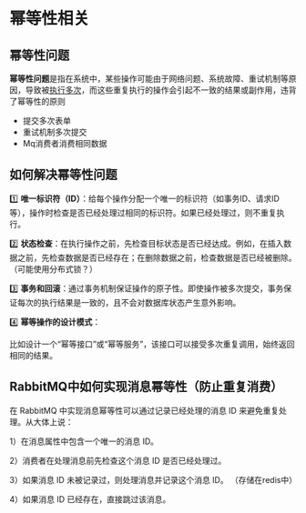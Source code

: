 # 幂等性相关

## 幂等性问题

**幂等性问题**是指在系统中，某些操作可能由于网络问题、系统故障、重试机制等原因，导致被<u>执行多次</u>，而这些重复执行的操作会引起不一致的结果或副作用，违背了幂等性的原则

- 提交多次表单
- 重试机制多次提交
- Mq消费者消费相同数据

## 如何解决幂等性问题

1️⃣ **唯一标识符（ID）**：给每个操作分配一个唯一的标识符（如事务ID、请求ID等），操作时检查是否已经处理过相同的标识符。如果已经处理过，则不重复执行。

2️⃣ **状态检查**：在执行操作之前，先检查目标状态是否已经达成。例如，在插入数据之前，先检查数据是否已经存在；在删除数据之前，检查数据是否已经被删除。（可能使用分布式锁？）

3️⃣ **事务和回滚**：通过事务机制保证操作的原子性。即使操作被多次提交，事务保证每次的执行结果是一致的，且不会对数据库状态产生意外影响。

4️⃣ **幂等操作的设计模式**：

比如设计一个“幂等接口”或“幂等服务”，该接口可以接受多次重复调用，始终返回相同的结果。



## RabbitMQ中如何实现消息幂等性（防止重复消费）

在 RabbitMQ 中实现消息幂等性可以通过记录已经处理的消息 ID 来避免重复处理。从大体上说：

 1）在消息属性中包含一个唯一的消息 ID。 

2）消费者在处理消息前先检查这个消息 ID 是否已经处理过。 

3）如果消息 ID 未被记录过，则处理消息并记录这个消息 ID。 （存储在redis中）

4）如果消息 ID 已经存在，直接跳过该消息。